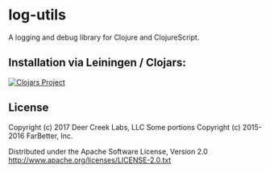 # log-utils

A logging and debug library for Clojure and ClojureScript.

## Installation via Leiningen / Clojars:

[![Clojars Project](http://clojars.org/deercreeklabs/log-utils/latest-version.svg)](http://clojars.org/deercreeklabs/log-utils)

## License

Copyright (c) 2017 Deer Creek Labs, LLC
Some portions Copyright (c) 2015-2016 FarBetter, Inc.


Distributed under the Apache Software License, Version 2.0
http://www.apache.org/licenses/LICENSE-2.0.txt
